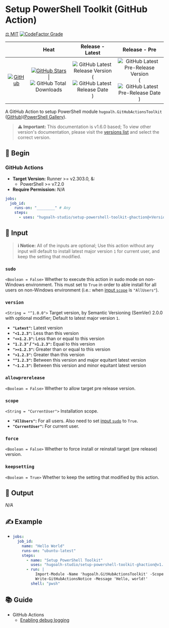 # Setup PowerShell Toolkit (GitHub Action)

[⚖️ MIT](./LICENSE.md)
[![CodeFactor Grade](https://img.shields.io/codefactor/grade/github/hugoalh-studio/setup-powershell-toolkit-ghaction?label=Grade&logo=codefactor&logoColor=ffffff&style=flat-square "CodeFactor Grade")](https://www.codefactor.io/repository/github/hugoalh-studio/setup-powershell-toolkit-ghaction)

|  | **Heat** | **Release - Latest** | **Release - Pre** |
|:-:|:-:|:-:|:-:|
| [![GitHub](https://img.shields.io/badge/GitHub-181717?logo=github&logoColor=ffffff&style=flat-square "GitHub")](https://github.com/hugoalh-studio/setup-powershell-toolkit-ghaction) | [![GitHub Stars](https://img.shields.io/github/stars/hugoalh-studio/setup-powershell-toolkit-ghaction?label=&logoColor=ffffff&style=flat-square "GitHub Stars")](https://github.com/hugoalh-studio/setup-powershell-toolkit-ghaction/stargazers) \| ![GitHub Total Downloads](https://img.shields.io/github/downloads/hugoalh-studio/setup-powershell-toolkit-ghaction/total?label=&style=flat-square "GitHub Total Downloads") | ![GitHub Latest Release Version](https://img.shields.io/github/release/hugoalh-studio/setup-powershell-toolkit-ghaction?sort=semver&label=&style=flat-square "GitHub Latest Release Version") (![GitHub Latest Release Date](https://img.shields.io/github/release-date/hugoalh-studio/setup-powershell-toolkit-ghaction?label=&style=flat-square "GitHub Latest Release Date")) | ![GitHub Latest Pre-Release Version](https://img.shields.io/github/release/hugoalh-studio/setup-powershell-toolkit-ghaction?include_prereleases&sort=semver&label=&style=flat-square "GitHub Latest Pre-Release Version") (![GitHub Latest Pre-Release Date](https://img.shields.io/github/release-date-pre/hugoalh-studio/setup-powershell-toolkit-ghaction?label=&style=flat-square "GitHub Latest Pre-Release Date")) |

A GitHub Action to setup PowerShell module `hugoalh.GitHubActionsToolkit` ([GitHub](https://github.com/hugoalh-studio/ghactions-toolkit-powershell))([PowerShell Gallery](https://www.powershellgallery.com/packages/hugoalh.GitHubActionsToolkit)).

> **⚠️ Important:** This documentation is v1.6.0 based; To view other version's documentation, please visit the [versions list](https://github.com/hugoalh-studio/setup-powershell-toolkit-ghaction/tags) and select the correct version.

## 🔰 Begin

### GitHub Actions

- **Target Version:** Runner >= v2.303.0, &:
  - PowerShell >= v7.2.0
- **Require Permission:** *N/A*

```yml
jobs:
  job_id:
    runs-on: "________" # Any
    steps:
      - uses: "hugoalh-studio/setup-powershell-toolkit-ghaction@<Version>"
```

## 🧩 Input

> **ℹ️ Notice:** All of the inputs are optional; Use this action without any input will default to install latest major version `1` for current user, and keep the setting that modified.

### `sudo`

`<Boolean = False>` Whether to execute this action in sudo mode on non-Windows environment. This must set to `True` in order to able install for all users on non-Windows environment (i.e.: when [input `scope`](#scope) is `"AllUsers"`).

### `version`

`<String = "^1.0.0">` Target version, by Semantic Versioning (SemVer) 2.0.0 with optional modifier; Default to latest major version `1`.

- **`"Latest"`:** Latest version
- **`"<1.2.3"`:** Less than this version
- **`"<=1.2.3"`:** Less than or equal to this version
- **`"1.2.3"` / `"=1.2.3"`:** Equal to this version
- **`">=1.2.3"`:** Greater than or equal to this version
- **`">1.2.3"`:** Greater than this version
- **`"^1.2.3"`:** Between this version and major equitant latest version
- **`"~1.2.3"`:** Between this version and minor equitant latest version

### `allowprerelease`

`<Boolean = False>` Whether to allow target pre release version.

### `scope`

`<String = "CurrentUser">` Installation scope.

- **`"AllUsers"`:** For all users. Also need to set [input `sudo`](#sudo) to `True`.
- **`"CurrentUser"`:** For current user.

### `force`

`<Boolean = False>` Whether to force install or reinstall target (pre release) version.

### `keepsetting`

`<Boolean = True>` Whether to keep the setting that modified by this action.

## 🧩 Output

*N/A*

## ✍️ Example

- ```yml
  jobs:
    job_id:
      name: "Hello World"
      runs-on: "ubuntu-latest"
      steps:
        - name: "Setup PowerShell Toolkit"
          uses: "hugoalh-studio/setup-powershell-toolkit-ghaction@v1.6.0"
        - run: |
            Import-Module -Name 'hugoalh.GitHubActionsToolkit' -Scope 'Local'
            Write-GitHubActionsNotice -Message 'Hello, world!'
          shell: "pwsh"
  ```

## 📚 Guide

- GitHub Actions
  - [Enabling debug logging](https://docs.github.com/en/actions/monitoring-and-troubleshooting-workflows/enabling-debug-logging)
